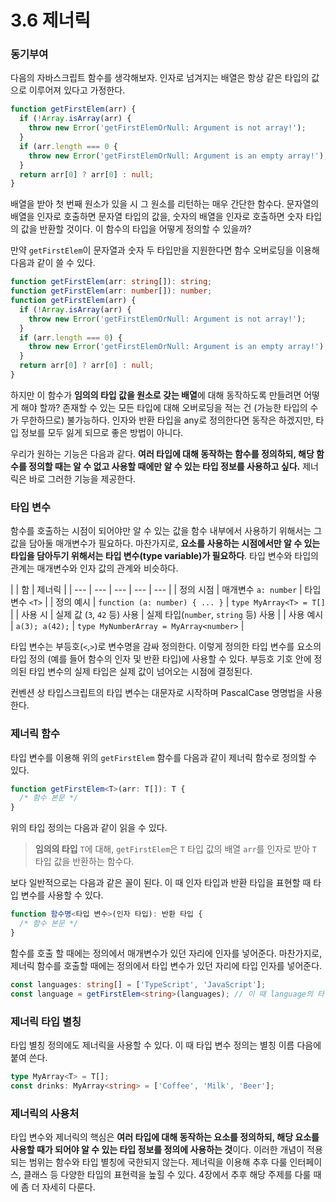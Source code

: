# 3.6 제너릭

### **동기부여**

다음의 자바스크립트 함수를 생각해보자. 인자로 넘겨지는 배열은 항상 같은 타입의 값으로 이루어져 있다고 가정한다.

```typescript
function getFirstElem(arr) {
  if (!Array.isArray(arr) {
    throw new Error('getFirstElemOrNull: Argument is not array!');
  }
  if (arr.length === 0 {
    throw new Error('getFirstElemOrNull: Argument is an empty array!');
  } 
  return arr[0] ? arr[0] : null;
}
```

배열을 받아 첫 번째 원소가 있을 시 그 원소를 리턴하는 매우 간단한 함수다. 문자열의 배열을 인자로 호출하면 문자열 타입의 값을, 숫자의 배열을 인자로 호출하면 숫자 타입의 값을 반환할 것이다. 이 함수의 타입을 어떻게 정의할 수 있을까?

만약 `getFirstElem`이 문자열과 숫자 두 타입만을 지원한다면 함수 오버로딩을 이용해 다음과 같이 쓸 수 있다.

```typescript
function getFirstElem(arr: string[]): string;
function getFirstElem(arr: number[]): number;
function getFirstElem(arr) {
  if (!Array.isArray(arr) {
    throw new Error('getFirstElemOrNull: Argument is not array!');
  }
  if (arr.length === 0) {
    throw new Error('getFirstElemOrNull: Argument is an empty array!');
  } 
  return arr[0] ? arr[0] : null;
}
```

하지만 이 함수가 **임의의 타입 값을 원소로 갖는 배열**에 대해 동작하도록 만들려면 어떻게 해야 할까? 존재할 수 있는 모든 타입에 대해 오버로딩을 적는 건 \(가능한 타입의 수가 무한하므로\) 불가능하다. 인자와 반환 타입을 any로 정의한다면 동작은 하겠지만, 타입 정보를 모두 잃게 되므로 좋은 방법이 아니다. 

우리가 원하는 기능은 다음과 같다. **여러 타입에 대해 동작하는 함수를 정의하되, 해당 함수를 정의할 때는 알 수 없고 사용할 때에만 알 수 있는 타입 정보를 사용하고 싶다.** 제너릭은 바로 그러한 기능을 제공한다.

### **타입 변수**

함수를 호출하는 시점이 되어야만 알 수 있는 값을 함수 내부에서 사용하기 위해서는 그 값을 담아둘 매개변수가 필요하다. 마찬가지로, **요소를 사용하는 시점에서만 알 수 있는 타입을 담아두기 위해서는 타입 변수\(type variable\)가 필요하다**. 타입 변수와 타입의 관계는 매개변수와 인자 값의 관계와 비슷하다.

|  | 함 | 제너릭 |
| --- | --- | --- | --- | --- |
| 정의 시점 | 매개변수 `a: number` | 타입 변수 `<T>` |
| 정의 예시 | `function (a: number) { ... }` | `type MyArray<T> = T[]` |
| 사용 시 | 실제 값 \(`3`, `42` 등\) 사용 | 실제 타입\(`number`, `string` 등\) 사용 |
| 사용 예시 | `a(3); a(42);` | `type MyNumberArray = MyArray<number>` |

타입 변수는 부등호\(`<`,`>`\)로 변수명을 감싸 정의한다. 이렇게 정의한 타입 변수를 요소의 타입 정의 \(예를 들어 함수의 인자 및 반환 타입\)에 사용할 수 있다. 부등호 기호 안에 정의된 타입 변수의 실제 타입은 실제 값이 넘어오는 시점에 결정된다.

컨벤션 상 타입스크립트의 타입 변수는 대문자로 시작하며 PascalCase 명명법을 사용한다.

### **제너릭 함수**

타입 변수를 이용해 위의 `getFirstElem` 함수를 다음과 같이 제너릭 함수로 정의할 수 있다.

```typescript
function getFirstElem<T>(arr: T[]): T {
  /* 함수 본문 */
}
```

위의 타입 정의는 다음과 같이 읽을 수 있다.

> **임의의 타입** `T`에 대해, `getFirstElem`은 `T` 타입 값의 배열 `arr`를 인자로 받아 `T` 타입 값을 반환하는 함수다.

보다 일반적으로는 다음과 같은 꼴이 된다. 이 때 인자 타입과 반환 타입을 표현할 때 타입 변수를 사용할 수 있다.

```typescript
function 함수명<타입 변수>(인자 타입): 반환 타입 {
  /* 함수 본문 */
}
```

함수를 호출 할 때에는 정의에서 매개변수가 있던 자리에 인자를 넣어준다. 마찬가지로, 제너릭 함수를 호출할 때에는 정의에서 타입 변수가 있던 자리에 타입 인자를 넣어준다.

```typescript
const languages: string[] = ['TypeScript', 'JavaScript'];
const language = getFirstElem<string>(languages); // 이 때 language의 타입은 문자열
```

### **제너릭 타입 별칭**

타입 별칭 정의에도 제너릭을 사용할 수 있다. 이 때 타입 변수 정의는 별칭 이름 다음에 붙여 쓴다.

```typescript
type MyArray<T> = T[];
const drinks: MyArray<string> = ['Coffee', 'Milk', 'Beer'];
```

### **제너릭의 사용처**

타입 변수와 제너릭의 핵심은 **여러 타입에 대해 동작하는 요소를 정의하되, 해당 요소를 사용할 때가 되어야 알 수 있는 타입 정보를 정의에 사용하는 것**이다. 이러한 개념이 적용되는 범위는 함수와 타입 별칭에 국한되지 않는다. 제너릭을 이용해 추후 다룰 인터페이스, 클래스 등 다양한 타입의 표현력을 높힐 수 있다. 4장에서 추후 해당 주제를 다룰 때에 좀 더 자세히 다룬다.

